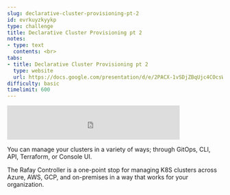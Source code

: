 ```yaml
---
slug: declarative-cluster-provisioning-pt-2
id: evrkuyzkyykp
type: challenge
title: Declarative Cluster Provisioning pt 2
notes:
- type: text
  contents: <br>
tabs:
- title: Declarative Cluster Provisioning pt 2
  type: website
  url: https://docs.google.com/presentation/d/e/2PACX-1vSDjZBqUjc4COcsWZ8PokdEggb8AXST8KkQHIuac6N3LppHQlzosQGkBZB5jX6Z_w/embed?start=false&loop=false&delayms=3000
difficulty: basic
timelimit: 600
---
```


<iframe style="position: relative; height: 80px; width: 80%;" src="https://drive.google.com/file/d/1DTkYuuYfF965zeJWNk0wjlK3SQ8qTqcz/preview" title="Mp3 player" frameborder="0" allow="accelerometer; autoplay; clipboard-write; encrypted-media; gyroscope; picture-in-picture" allowfullscreen></iframe>

You can manage your clusters in a variety of ways; through GitOps, CLI, API, Terraform, or Console UI.

The Rafay Controller is a one-point stop for managing K8S clusters across Azure, AWS, GCP, and on-premises in a way that works for your organization.